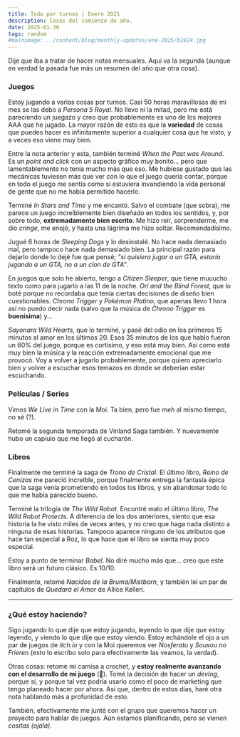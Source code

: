 ```yaml
---
title: Todo por turnos | Enero 2025
description: Cosas del comienzo de año.
date: 2025-01-30
tags: random
#mainimage: ../content/blog/monthly-updates/ene-2025/b2024.jpg
--- 
```


Dije que iba a tratar de hacer notas mensuales. Aquí va la segunda (aunque en verdad la pasada fue más un resumen del año que otra cosa).

### Juegos 

Estoy jugando a varias cosas por turnos. Casi 50 horas maravillosas de mi mes se las debo a *Persona 5 Royal*. No llevo ni la mitad, pero me está pareciendo un juegazo y creo que probablemente es uno de los mejores AAA que he jugado. La mayor razón de esto es que la **variedad** de cosas que puedes hacer es infinitamente superior a cualquier cosa que he visto, y a veces eso viene muy bien. 

Entre la nota anterior y esta, también terminé *When the Past was Around*. Es un *point and click* con un aspecto gráfico *muy* bonito... pero que lamentablemente no tenía mucho más que eso. Me hubiese gustado que las mecánicas tuviesen más que ver con lo que el juego quería contar, porque en todo el juego me sentía como si estuviera invandiendo la vida personal de gente que no me había permitido hacerlo.

Terminé *In Stars and Time* y me encantó. Salvo el combate (que sobra), me parece un juego increíblemente bien diseñado en todos los sentidos, y, por sobre todo, **extremadamente bien escrito**. Me hizo reír, sorprenderme, me dio *cringe*, me enojó, y hasta una lágrima me hizo soltar. Recomendadísimo.

Jugué 6 horas de *Sleeping Dogs* y lo desinstalé. No hace nada demasiado mal, pero tampoco hace nada demasiado bien. La principal razón para dejarlo donde lo dejé fue que pensé; *"si quisiera jugar a un GTA, estaría jugando a un GTA, no a un clon de GTA"*. 

En juegos que solo he abierto, tengo a *Citizen Sleeper*, que tiene muuucho texto como para jugarlo a las 11 de la noche. *Ori and the Blind Forest*, que lo boté porque no recordaba que tenía ciertas decisiones de diseño bien cuestionables. *Chrono Trigger* y *Pokémon Platino*, que apenas llevo 1 hora así no puedo decir nada (salvo que la música de *Chrono Trigger* es **buenísima**) y...

*Sayonara Wild Hearts*, que lo terminé, y pasé del odio en los primeros 15 minutos al amor en los últimos 20. Esos 35 minutos de los que hablo fueron un 60% del juego, porque es cortísimo, y eso está muy bien. Así como está muy bien la música y la reacción extremadamente emocional que me provocó. Voy a volver a jugarlo probablemente, porque quiero apreciarlo bien y volver a escuchar esos temazos en donde se deberían estar escuchando.

### Películas / Series 

Vimos *We Live in Time* con la Moi. Ta bien, pero fue *meh* al mismo tiempo, no sé (?).

Retomé la segunda temporada de Vinland Saga también. Y nuevamente hubo un capíulo que me llegó al cucharón. 

### Libros 

Finalmente me terminé la saga de *Trono de Cristal*. El último libro, *Reino de Cenizas* me pareció increíble, porque finalmente entrega la fantasía épica que la saga venía prometiendo en todos los libros, y sin abandonar todo lo que me había parecido bueno. 

Terminé la trilogía de *The Wild Robot*. Encontré malo el último libro, *The Wild Robot Protects*. A diferencia de los dos anteriores, siento que esa historia la he visto miles de veces antes, y no creo que haga nada distinto a ninguna de esas historias. Tampoco aparece ninguno de los atributos que hace tan especial a Roz, lo que hace que el libro se sienta muy poco especial. 

Estoy a punto de terminar *Babel*. No diré mucho más que... creo que este libro será un futuro clásico. Es 10/10.

Finalmente, retomé *Nacidos de la Bruma/Mistborn*, y también leí un par de capítulos de *Quedará el Amor* de Allice Kellen.

 --- 

### ¿Qué estoy haciendo?

Sigo jugando lo que dije que estoy jugando, leyendo lo que dije que estoy leyendo, y viendo lo que dije que estoy viendo. Estoy echándole el ojo a un par de juegos de *itch.io* y con la Moi queremos ver *Nosferatu* y *Sousou no Frieren* (esto lo escribo solo para efectivamente las veamos, la verdad).

Otras cosas: retomé mi camisa a crochet, y **estoy realmente avanzando con el desarrollo de mi juego** (🥳). Tomé la decisión de hacer un *devlog*, porque sí, y porque tal vez podría usarlo como el poco de marketing que tengo planeado hacer por ahora. Así que, dentro de estos días, haré otra nota hablando más a profunidad de esto. 

También, efectivamente me junté con el grupo que queremos hacer un proyecto para hablar de juegos. Aún estamos planificando, pero *se vienen cositas (ojalá)*.